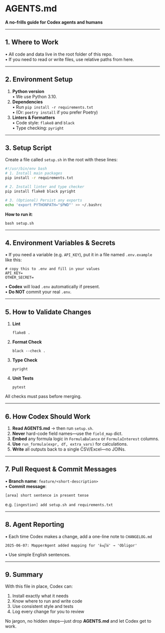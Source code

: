 # AGENTS.md  
**A no-frills guide for Codex agents and humans**  

---

## 1. Where to Work  
• All code and data live in the root folder of this repo.  
• If you need to read or write files, use relative paths from here.  

---

## 2. Environment Setup  
1. **Python version**  
   • We use Python 3.10.  
2. **Dependencies**  
   • Run `pip install -r requirements.txt`  
   • (Or: `poetry install` if you prefer Poetry)  
3. **Linters & Formatters**  
   • Code style: `flake8` and `black`  
   • Type checking: `pyright`  

---

## 3. Setup Script  
Create a file called `setup.sh` in the root with these lines:
```bash
#!/usr/bin/env bash
# 1. Install main packages
pip install -r requirements.txt

# 2. Install linter and type checker
pip install flake8 black pyright

# 3. (Optional) Persist any exports
echo 'export PYTHONPATH="$PWD"' >> ~/.bashrc
```
**How to run it**:  
```
bash setup.sh
```

---

## 4. Environment Variables & Secrets  
• If you need a variable (e.g. `API_KEY`), put it in a file named `.env.example` like this:  
  ```env
  # copy this to .env and fill in your values
  API_KEY=
  OTHER_SECRET=
  ```  
• **Codex** will load `.env` automatically if present.  
• **Do NOT** commit your real `.env`.

---

## 5. How to Validate Changes  
1. **Lint**  
   ```
   flake8 .
   ```  
2. **Format Check**  
   ```
   black --check .
   ```  
3. **Type Check**  
   ```
   pyright
   ```  
4. **Unit Tests**  
   ```
   pytest
   ```  
All checks must pass before merging.

---

## 6. How Codex Should Work  
1. **Read AGENTS.md** → then run `setup.sh`.  
2. **Never** hard-code field names—use the `field_map` dict.  
3. **Embed** any formula logic in `FormulaBalance` or `FormulaInterest` columns.  
4. **Use** `run_formula(expr, df, extra_vars)` for calculations.  
5. **Write** all outputs back to a single CSV/Excel—no JOINs.  

---

## 7. Pull Request & Commit Messages  
• **Branch name**: `feature/<short-description>`  
• **Commit message**:  
  ```
  [area] short sentence in present tense  
  ```  
  e.g. `[ingestion] add setup.sh and requirements.txt`  

---

## 8. Agent Reporting  
• Each time Codex makes a change, add a one-line note to `CHANGELOG.md`  
  ```
  2025-06-07: MapperAgent added mapping for 'ชื่อผู้ใช้' → 'Obligor'
  ```  
• Use simple English sentences.  

---

## 9. Summary  
With this file in place, Codex can:  
1. Install exactly what it needs  
2. Know where to run and write code  
3. Use consistent style and tests  
4. Log every change for you to review  

No jargon, no hidden steps—just drop **AGENTS.md** and let Codex get to work.  
